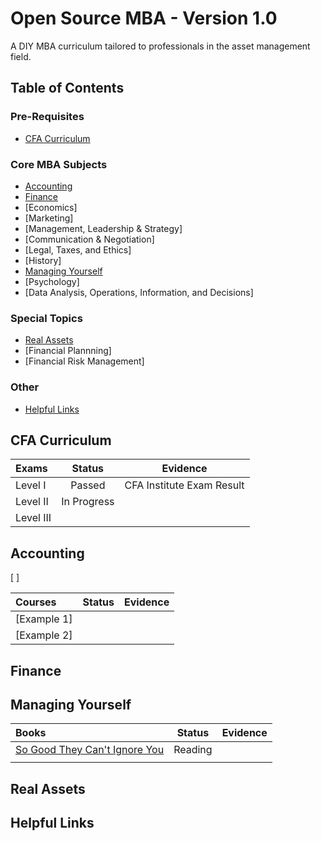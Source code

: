 # Open Source MBA - Version 1.0

A DIY MBA curriculum tailored to professionals in the asset management field.

## Table of Contents

### Pre-Requisites
- [CFA Curriculum](#CFA-Curriculum)

### Core MBA Subjects
- [Accounting](#Accounting)
- [Finance](#Finance)
- [Economics]
- [Marketing]
- [Management, Leadership & Strategy]
- [Communication & Negotiation]
- [Legal, Taxes, and Ethics]
- [History]
- [Managing Yourself](#Managing-Yourself)
- [Psychology]
- [Data Analysis, Operations, Information, and Decisions]

### Special Topics
- [Real Assets](#Real-Assets)
- [Financial Plannning]
- [Financial Risk Management]

### Other
- [Helpful Links](#Helpful-Links)

## CFA Curriculum

| Exams                                               | Status | Evidence |
| :---------------------------------------------------- | :----: | :------: |
| Level I                                        | Passed | CFA Institute Exam Result |
| Level II                                        | In Progress       |          |
| Level III                                         |  |          |

## Accounting

[ ]

| Courses                                               | Status | Evidence |
| :---------------------------------------------------- | :----: | :------: |
| [Example 1]                                           |        |          |
| [Example 2]                                           |        |          |

## Finance

## Managing Yourself

| Books                                               | Status | Evidence |
| :---------------------------------------------------- | :----: | :------: |
| [So Good They Can't Ignore You](https://www.calnewport.com/books/so-good/)           | Reading |          |
|                                            |        |          |

## Real Assets

## Helpful Links
